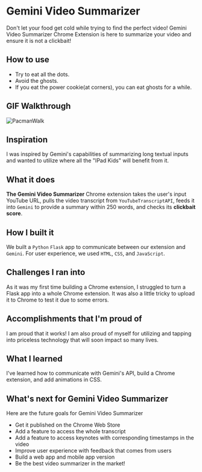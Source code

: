 # Gemini Video Summarizer
Don't let your food get cold while trying to find the perfect video! 
Gemini Video Summarizer Chrome Extension is here to summarize your video and ensure it is not a clickbait!

## How to use
- Try to eat all the dots. 
- Avoid the ghosts.
- If you eat the power cookie(at corners), you can eat ghosts for a while.

## GIF Walkthrough
![PacmanWalk](https://github.com/espennoreng/haskell-pacman/assets/89808958/7b163ac6-6c20-494e-9966-15a4513171b8)

## Inspiration
I was inspired by Gemini's capabilities of summarizing long textual inputs and wanted to utilize where all the "IPad Kids" will benefit from it.

## What it does
**The Gemini Video Summarizer** Chrome extension takes the user's input YouTube URL, pulls the video transcript from `YouTubeTranscriptAPI`, feeds it into `Gemini` to provide a summary within 250 words, and checks its **clickbait score**.

## How I built it
We built a `Python` `Flask` app to communicate between our extension and `Gemini`. For user experience, we used `HTML`, `CSS`, and `JavaScript`.

## Challenges I ran into
As it was my first time building a Chrome extension, I struggled to turn a Flask app into a whole Chrome extension. It was also a little tricky to upload it to Chrome to test it due to some errors. 

## Accomplishments that I'm proud of
I am proud that it works! I am also proud of myself for utilizing and tapping into priceless technology that will soon impact so many lives.

## What I learned
I've learned how to communicate with Gemini's API, build a Chrome extension, and add animations in CSS. 

## What's next for Gemini Video Summarizer
Here are the future goals for Gemini Video Summarizer
- Get it published on the Chrome Web Store
- Add a feature to access the whole transcript
- Add a feature to access keynotes with corresponding timestamps in the video
- Improve user experience with feedback that comes from users
- Build a web app and mobile app version
- Be the best video summarizer in the market!

